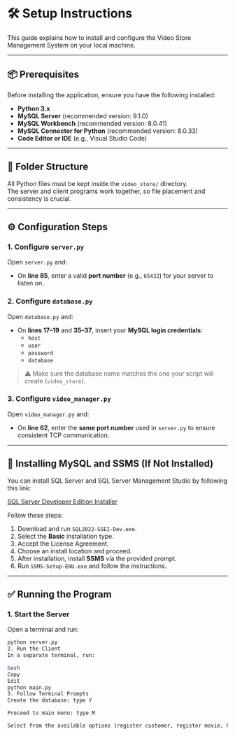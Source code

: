 # 🛠️ Setup Instructions

This guide explains how to install and configure the Video Store Management System on your local machine.

---

## 📦 Prerequisites

Before installing the application, ensure you have the following installed:

- **Python 3.x**
- **MySQL Server** (recommended version: 9.1.0)
- **MySQL Workbench** (recommended version: 8.0.41)
- **MySQL Connector for Python** (recommended version: 8.0.33)
- **Code Editor or IDE** (e.g., Visual Studio Code)

---

## 📁 Folder Structure

All Python files must be kept inside the `video_store/` directory.  
The server and client programs work together, so file placement and consistency is crucial.

---

## ⚙️ Configuration Steps

### 1. Configure `server.py`

Open `server.py` and:

- On **line 85**, enter a valid **port number** (e.g., `65432`) for your server to listen on.

### 2. Configure `database.py`

Open `database.py` and:

- On **lines 17–19** and **35–37**, insert your **MySQL login credentials**:
  - `host`
  - `user`
  - `password`
  - `database`

> ⚠️ Make sure the database name matches the one your script will create (`video_store`).

### 3. Configure `video_manager.py`

Open `video_manager.py` and:

- On **line 62**, enter the **same port number** used in `server.py` to ensure consistent TCP communication.

---

## 🔄 Installing MySQL and SSMS (If Not Installed)

You can install SQL Server and SQL Server Management Studio by following this link:

[SQL Server Developer Edition Installer](https://go.microsoft.com/fwlink/p/?linkid=2215158&clcid=0x409&culture=en-us&country=us)

Follow these steps:

1. Download and run `SQL2022-SSEI-Dev.exe`.
2. Select the **Basic** installation type.
3. Accept the License Agreement.
4. Choose an install location and proceed.
5. After installation, install **SSMS** via the provided prompt.
6. Run `SSMS-Setup-ENU.exe` and follow the instructions.

---

## ✅ Running the Program

### 1. Start the Server

Open a terminal and run:

```bash
python server.py
2. Run the Client
In a separate terminal, run:

bash
Copy
Edit
python main.py
3. Follow Terminal Prompts
Create the database: type Y

Proceed to main menu: type M

Select from the available options (register customer, register movie, hire/return movie, exit)

